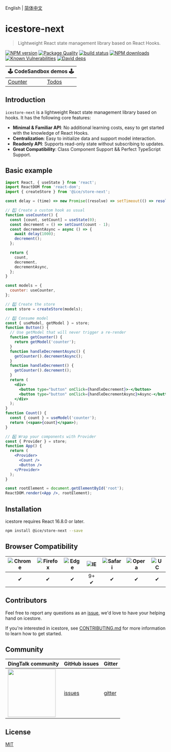 English | [简体中文](./README.zh-CN.md)

# icestore-next

> Lightweight React state management library based on React Hooks.

[![NPM version](https://img.shields.io/npm/v/@ice/store-next.svg?style=flat)](https://npmjs.org/package/@ice/store-next)
[![Package Quality](https://npm.packagequality.com/shield/@ice%2Fstore.svg)](https://packagequality.com/#?package=@ice/store-next)
[![build status](https://img.shields.io/travis/ice-lab/icestore-next.svg?style=flat-square)](https://travis-ci.org/ice-lab/icestore-next)
[![NPM downloads](http://img.shields.io/npm/dm/@ice/store-next.svg?style=flat)](https://npmjs.org/package/@ice/store-next)
[![Known Vulnerabilities](https://snyk.io/test/npm/@ice/store-next/badge.svg)](https://snyk.io/test/npm/@ice/store-next)
[![David deps](https://img.shields.io/david/ice-lab/icestore-next.svg?style=flat-square)](https://david-dm.org/ice-lab/icestore-next)

<table>
  <thead>
    <tr>
      <th colspan="5"><center>🕹 CodeSandbox demos 🕹</center></th>
    </tr>
  </thead>
  <tbody>
    <tr>
      <td><a href="https://codesandbox.io/s/github/ice-lab/icestore-next/tree/master/examples/counter?module=/src/index.tsx">Counter</a></td>
      <td><a href="https://codesandbox.io/s/github/ice-lab/icestore-next/tree/master/examples/todos?module=/src/index.tsx">Todos</a></td>
    </tr>
  </tbody>
</table>

## Introduction

`icestore-next` is a lightweight React state management library based on hooks. It has the following core features:

* **Minimal & Familiar API**: No additional learning costs, easy to get started with the knowledge of React Hooks.
* **Centralization**: Easy to initialize data and support model interaction.
* **Readonly API**: Supports read-only state without subscribing to updates.
* **Great Compatibility**: Class Component Support && Perfect TypeScript Support.

## Basic example

```jsx
import React, { useState } from 'react';
import ReactDOM from 'react-dom';
import { createStore } from '@ice/store-next';

const delay = (time) => new Promise((resolve) => setTimeout(() => resolve(), time));

// 1️⃣ Create a custom hook as usual
function useCounter() {
  const [count, setCount] = useState(0);
  const decrement = () => setCount(count - 1);
  const decrementAsync = async () => {
    await delay(1000);
    decrement();
  };

  return {
    count,
    decrement,
    decrementAsync,
  };
}

const models = {
  counter: useCounter,
};

// 2️⃣ Create the store
const store = createStore(models);

// 3️⃣ Consume model
const { useModel, getModel } = store;
function Button() {
  // Use getModel that will never trigger a re-render
  function getCounter() {
    return getModel('counter');
  }
  function handleDecrementAsync() {
    getCounter().decrementAsync();
  }
  function handleDecrement() {
    getCounter().decrement();
  }
  return (
    <div>
      <button type="button" onClick={handleDecrement}>-</button>
      <button type="button" onClick={handleDecrementAsync}>Async-</button>
    </div>
  );
}
function Count() {
  const { count } = useModel('counter');
  return (<span>{count}</span>);
}

// 4️⃣ Wrap your components with Provider
const { Provider } = store;
function App() {
  return (
    <Provider>
      <Count />
      <Button />
    </Provider>
  );
}

const rootElement = document.getElementById('root');
ReactDOM.render(<App />, rootElement);

```

## Installation

icestore requires React 16.8.0 or later.

```bash
npm install @ice/store-next --save
```

## Browser Compatibility

| ![Chrome](https://raw.github.com/alrra/browser-logos/master/src/chrome/chrome_48x48.png) | ![Firefox](https://raw.github.com/alrra/browser-logos/master/src/firefox/firefox_48x48.png) | ![Edge](https://raw.github.com/alrra/browser-logos/master/src/edge/edge_48x48.png) | ![IE](https://raw.github.com/alrra/browser-logos/master/src/archive/internet-explorer_9-11/internet-explorer_9-11_48x48.png) | ![Safari](https://raw.github.com/alrra/browser-logos/master/src/safari/safari_48x48.png) | ![Opera](https://raw.github.com/alrra/browser-logos/master/src/opera/opera_48x48.png) | ![UC](https://raw.github.com/alrra/browser-logos/master/src/uc/uc_48x48.png) |
| :--------------------------------------------------------------------------------------: | :-----------------------------------------------------------------------------------------: | :--------------------------------------------------------------------------------: | :--------------------------------------------------------------------------------------------------------------------------: | :--------------------------------------------------------------------------------------: | :-----------------------------------------------------------------------------------: | :--------------------------------------------------------------------------: |
|✔ |✔|✔|9+ ✔|✔|✔|✔|

## Contributors

Feel free to report any questions as an [issue](https://github.com/alibaba/ice/issues/new), we'd love to have your helping hand on icestore.

If you're interested in icestore, see [CONTRIBUTING.md](https://github.com/alibaba/ice/blob/master/.github/CONTRIBUTING.md) for more information to learn how to get started.

## Community

| DingTalk community                               | GitHub issues |  Gitter |
|-------------------------------------|--------------|---------|
| <a href="https://ice.alicdn.com/assets/images/qrcode.png"><img src="https://ice.alicdn.com/assets/images/qrcode.png" width="150" /></a> | [issues]     | [gitter]|

[issues]: https://github.com/alibaba/ice/issues
[gitter]: https://gitter.im/alibaba/ice

## License

[MIT](LICENSE)
